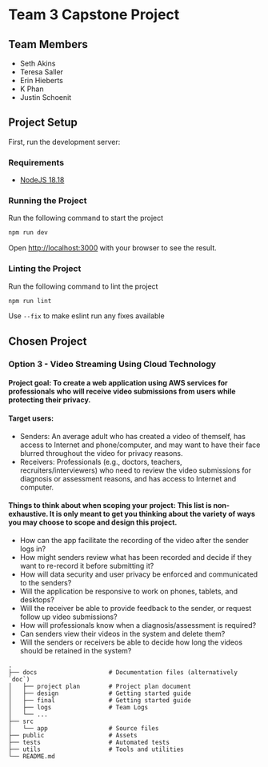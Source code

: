 # Team 3 Capstone Project

## Team Members
- Seth Akins
- Teresa Saller
- Erin Hieberts
- K Phan
- Justin Schoenit

## Project Setup
First, run the development server:

### Requirements
- [NodeJS 18.18](https://nodejs.org/en)

### Running the Project

Run the following command to start the project

```bash
npm run dev
```

Open [http://localhost:3000](http://localhost:3000) with your browser to see the result.

### Linting the Project

Run the following command to lint the project

```bash
npm run lint
```

Use `--fix` to make eslint run any fixes available

## Chosen Project

### Option 3 - Video Streaming Using Cloud Technology

#### Project goal: To create a web application using AWS services for professionals who will receive video submissions from users while protecting their privacy.

#### Target users:
- Senders: An average adult who has created a video of themself, has access to Internet and phone/computer, and may want to have their face blurred throughout the video for privacy reasons.
- Receivers: Professionals (e.g., doctors, teachers, recruiters/interviewers) who need to review the video submissions for diagnosis or assessment reasons, and has access to Internet and computer. 

#### Things to think about when scoping your project: This list is non-exhaustive. It is only meant to get you thinking about the variety of ways you may choose to scope and design this project.
- How can the app facilitate the recording of the video after the sender logs in?
- How might senders review what has been recorded and decide if they want to re-record it before submitting it?
- How will data security and user privacy be enforced and communicated to the senders?
- Will the application be responsive to work on phones, tablets, and desktops?
- Will the receiver be able to provide feedback to the sender, or request follow up video submissions?
- How will professionals know when a diagnosis/assessment is required?
- Can senders view their videos in the system and delete them?
- Will the senders or receivers be able to decide how long the videos should be retained in the system? 


```
.
├── docs                    # Documentation files (alternatively `doc`)
│   ├── project plan        # Project plan document
│   ├── design              # Getting started guide
│   ├── final               # Getting started guide
│   ├── logs                # Team Logs
│   └── ...          
├── src
│   └── app                 # Source files
├── public                  # Assets
├── tests                   # Automated tests 
├── utils                   # Tools and utilities
└── README.md
```
